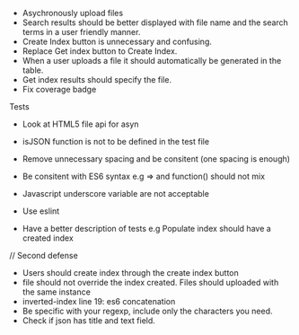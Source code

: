 - Asychronously upload files
- Search results should be better displayed with file name and the search terms in a user friendly manner.
- Create Index button is unnecessary and confusing.
- Replace Get index button to Create Index.
- When a user uploads a file it should automatically be generated in the table.
- Get index results should specify the file.
- Fix coverage badge

Tests
- Look at HTML5 file api for asyn
- isJSON function is not to be defined in the test file

- Remove unnecessary spacing and be consitent (one spacing is enough)
- Be consitent with ES6 syntax e.g => and function() should not mix
- Javascript underscore variable are not acceptable
- Use eslint
- Have a better description of tests e.g Populate index should have a created index 


// Second defense
- Users should create index through the create index button
- file should not override the index created. Files should uploaded with the same instance
- inverted-index line 19: es6 concatenation
- Be specific with your regexp, include only the characters you need.
- Check if json has title and text field.